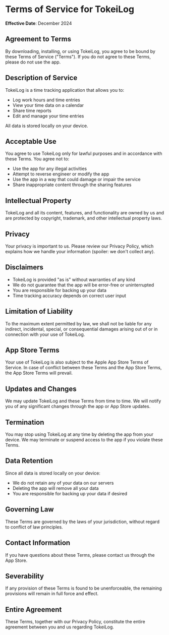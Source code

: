# Terms of Service for TokeiLog

**Effective Date**: December 2024

## Agreement to Terms

By downloading, installing, or using TokeiLog, you agree to be bound by these Terms of Service ("Terms"). If you do not agree to these Terms, please do not use the app.

## Description of Service

TokeiLog is a time tracking application that allows you to:
- Log work hours and time entries
- View your time data on a calendar
- Share time reports
- Edit and manage your time entries

All data is stored locally on your device.

## Acceptable Use

You agree to use TokeiLog only for lawful purposes and in accordance with these Terms. You agree not to:
- Use the app for any illegal activities
- Attempt to reverse engineer or modify the app
- Use the app in a way that could damage or impair the service
- Share inappropriate content through the sharing features

## Intellectual Property

TokeiLog and all its content, features, and functionality are owned by us and are protected by copyright, trademark, and other intellectual property laws.

## Privacy

Your privacy is important to us. Please review our Privacy Policy, which explains how we handle your information (spoiler: we don't collect any).

## Disclaimers

- TokeiLog is provided "as is" without warranties of any kind
- We do not guarantee that the app will be error-free or uninterrupted
- You are responsible for backing up your data
- Time tracking accuracy depends on correct user input

## Limitation of Liability

To the maximum extent permitted by law, we shall not be liable for any indirect, incidental, special, or consequential damages arising out of or in connection with your use of TokeiLog.

## App Store Terms

Your use of TokeiLog is also subject to the Apple App Store Terms of Service. In case of conflict between these Terms and the App Store Terms, the App Store Terms will prevail.

## Updates and Changes

We may update TokeiLog and these Terms from time to time. We will notify you of any significant changes through the app or App Store updates.

## Termination

You may stop using TokeiLog at any time by deleting the app from your device. We may terminate or suspend access to the app if you violate these Terms.

## Data Retention

Since all data is stored locally on your device:
- We do not retain any of your data on our servers
- Deleting the app will remove all your data
- You are responsible for backing up your data if desired

## Governing Law

These Terms are governed by the laws of your jurisdiction, without regard to conflict of law principles.

## Contact Information

If you have questions about these Terms, please contact us through the App Store.

## Severability

If any provision of these Terms is found to be unenforceable, the remaining provisions will remain in full force and effect.

## Entire Agreement

These Terms, together with our Privacy Policy, constitute the entire agreement between you and us regarding TokeiLog. 